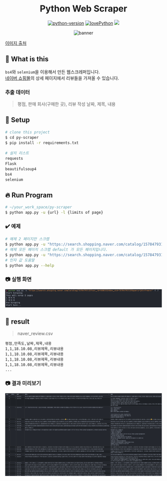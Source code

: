 <h1 align="center">
    Python Web Scraper
</h1>

<p align="center">
    <a href="https://img.shields.io">
        <img alt="python-version" src="https://img.shields.io/badge/python%20version-3.8.2-blue"></a>
    <a href="https://img.shields.io">
        <img alt="lovePython" src="https://img.shields.io/badge/love%20python%3F-yes%20%F0%9F%94%A5-red"></a>
    <a href="https://hits.seeyoufarm.com"><img src="https://hits.seeyoufarm.com/api/count/incr/badge.svg?url=https%3A%2F%2Fgithub.com%2FMinsoo-web%2Fpy-scraper&count_bg=%233D6BC8&title_bg=%23555555&icon=&icon_color=%23E7E7E7&title=today&edge_flat=false"/></a>
</p>

<p align="center">
    <img alt="banner" src="https://d33wubrfki0l68.cloudfront.net/2d12446f148533a20e1d9271da57012ca4c27766/69e14/blog/selenium-python/header_selenium_python_hu858c713577cea0e612703bbde5071118_85692_825x0_resize_catmullrom_2.png" />
</p>

[이미지 출처](https://www.scrapingbee.com/blog/selenium-python/)

## 🚀 What is this

`bs4`와 `selenium`을 이용해서 만든 웹스크레퍼입니다.  
[네이버 쇼핑몰](https://shopping.naver.com/)의 상세 페이지에서 리뷰들을 가져올 수 있습니다.

### 추출 데이터

> 평점, 판매 회사(구매한 곳), 리뷰 작성 날짜, 제목, 내용

## 🍿 Setup

```bash
# clone this project
$ cd py-scraper
$ pip install -r requirements.txt

# 설치 리스트
requests
Flask
beautifulsoup4
bs4
selenium
```

## 🔥 Run Program

```bash
# ~/your_work_space/py-scraper
$ python app.py -u {url} -l {limits of page}
```

### ✔️ 예제

```bash
# 예제 2 페이지만 스크랩
$ python app.py -u "https://search.shopping.naver.com/catalog/15784793132?cat_id=50002334&nv_mid=15784793132&query=jbl+free+x" -l 2
# 예제 모든 페이지 스크랩 default 가 모든 페이지입니다.
$ python app.py -u "https://search.shopping.naver.com/catalog/15784793132?cat_id=50002334&nv_mid=15784793132&query=jbl+free+x"
# 인자 값 도움말
$ python app.py --help
```

### 📷 실행 화면

![실행 화면](./images/run.png)

## 👀 result

> naver_review.csv

```csv
평점,만족도,날짜,제목,내용
1,1,18.10.08,리뷰제목,리뷰내용
1,1,18.10.08,리뷰제목,리뷰내용
1,1,18.10.08,리뷰제목,리뷰내용
1,1,18.10.08,리뷰제목,리뷰내용
...
```

### 📷 결과 미리보기

![결과 화면](./images/result.png)
